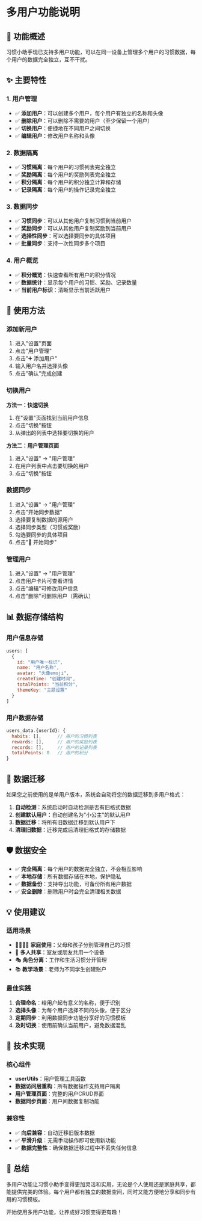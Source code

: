 # 多用户功能说明

## 🎯 功能概述

习惯小助手现已支持多用户功能，可以在同一设备上管理多个用户的习惯数据，每个用户的数据完全独立，互不干扰。

## ✨ 主要特性

### 1. 用户管理
- ✅ **添加用户**：可以创建多个用户，每个用户有独立的名称和头像
- ✅ **删除用户**：可以删除不需要的用户（至少保留一个用户）
- ✅ **切换用户**：便捷地在不同用户之间切换
- ✅ **编辑用户**：修改用户名称和头像

### 2. 数据隔离
- ✅ **习惯隔离**：每个用户的习惯列表完全独立
- ✅ **奖励隔离**：每个用户的奖励列表完全独立
- ✅ **积分隔离**：每个用户的积分独立计算和存储
- ✅ **记录隔离**：每个用户的操作记录完全独立

### 3. 数据同步
- ✅ **习惯同步**：可以从其他用户复制习惯到当前用户
- ✅ **奖励同步**：可以从其他用户复制奖励到当前用户
- ✅ **选择性同步**：可以选择要同步的具体项目
- ✅ **批量同步**：支持一次性同步多个项目

### 4. 用户概览
- ✅ **积分概览**：快速查看所有用户的积分情况
- ✅ **数据统计**：显示每个用户的习惯、奖励、记录数量
- ✅ **当前用户标识**：清晰显示当前活跃用户

## 🚀 使用方法

### 添加新用户
1. 进入"设置"页面
2. 点击"用户管理"
3. 点击"➕ 添加用户"
4. 输入用户名并选择头像
5. 点击"确认"完成创建

### 切换用户
**方法一：快速切换**
1. 在"设置"页面找到当前用户信息
2. 点击"切换"按钮
3. 从弹出的列表中选择要切换的用户

**方法二：用户管理页面**
1. 进入"设置" → "用户管理"
2. 在用户列表中点击要切换的用户
3. 点击"切换"按钮

### 数据同步
1. 进入"设置" → "用户管理"
2. 点击"开始同步数据"
3. 选择要复制数据的源用户
4. 选择同步类型（习惯或奖励）
5. 勾选要同步的具体项目
6. 点击"🔄 开始同步"

### 管理用户
1. 进入"设置" → "用户管理"
2. 点击用户卡片可查看详情
3. 点击"编辑"可修改用户信息
4. 点击"删除"可删除用户（需确认）

## 📊 数据存储结构

### 用户信息存储
```javascript
users: [
  {
    id: "用户唯一标识",
    name: "用户名称",
    avatar: "头像emoji",
    createTime: "创建时间",
    totalPoints: "当前积分",
    themeKey: "主题设置"
  }
]
```

### 用户数据存储
```javascript
users_data.{userId}: {
  habits: [],      // 用户的习惯列表
  rewards: [],     // 用户的奖励列表
  records: [],     // 用户的记录列表
  totalPoints: 0   // 用户的积分
}
```

## 🔄 数据迁移

如果您之前使用的是单用户版本，系统会自动将您的数据迁移到多用户格式：

1. **自动检测**：系统启动时自动检测是否有旧格式数据
2. **创建默认用户**：自动创建名为"小公主"的默认用户
3. **数据迁移**：将所有旧数据迁移到默认用户下
4. **清理旧数据**：迁移完成后清理旧格式的存储数据

## 🛡️ 数据安全

- ✅ **完全隔离**：每个用户的数据完全独立，不会相互影响
- ✅ **本地存储**：所有数据存储在本地，保护隐私
- ✅ **数据备份**：支持导出功能，可备份所有用户数据
- ✅ **安全删除**：删除用户时会完全清理相关数据

## 💡 使用建议

### 适用场景
- 👨‍👩‍👧‍👦 **家庭使用**：父母和孩子分别管理自己的习惯
- 👫 **多人共享**：室友或朋友共用一个设备
- 🎭 **角色分离**：工作和生活习惯分开管理
- 📚 **教学场景**：老师为不同学生创建账户

### 最佳实践
1. **合理命名**：给用户起有意义的名称，便于识别
2. **选择头像**：为每个用户选择不同的头像，便于区分
3. **定期同步**：利用数据同步功能分享好的习惯模板
4. **及时切换**：使用前确认当前用户，避免数据混乱

## 🔧 技术实现

### 核心组件
- **userUtils**：用户管理工具函数
- **数据访问层重构**：所有数据操作支持用户隔离
- **用户管理页面**：完整的用户CRUD界面
- **数据同步页面**：用户间数据复制功能

### 兼容性
- ✅ **向后兼容**：自动迁移旧版本数据
- ✅ **平滑升级**：无需手动操作即可使用新功能
- ✅ **数据完整性**：确保数据迁移过程中不丢失任何信息

## 🎉 总结

多用户功能让习惯小助手变得更加灵活和实用，无论是个人使用还是家庭共享，都能提供完美的体验。每个用户都有独立的数据空间，同时又能方便地分享和同步有用的习惯模板。

开始使用多用户功能，让养成好习惯变得更有趣！

